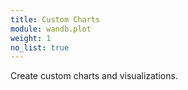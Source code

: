 ```yaml
---
title: Custom Charts
module: wandb.plot
weight: 1
no_list: true
---
```

Create custom charts and visualizations.
